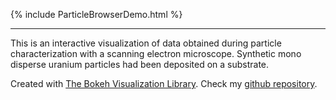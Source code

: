 {% include ParticleBrowserDemo.html %}

***
This is an interactive visualization of data obtained during particle
characterization with a scanning electron microscope. Synthetic mono
disperse uranium particles had been deposited on a substrate.

Created with [The Bokeh Visualization Library](https://bokeh.org). Check my [github
repository](/README.md).